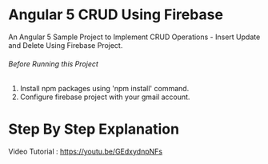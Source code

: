 # Angular 5 CRUD Using Firebase
An Angular 5 Sample Project to Implement CRUD Operations - Insert Update and Delete Using Firebase Project.

###### Before Running this Project
 1. Install npm packages using 'npm install' command.
 2. Configure firebase project with your gmail account.
 
 
 # Step By Step Explanation
 
 Video Tutorial : https://youtu.be/GEdxydnpNFs
 <!--- 
 <a href="http://www.youtube.com/watch?feature=player_embedded&v=GEdxydnpNFs
" target="_blank"><img src="http://img.youtube.com/vi/GEdxydnpNFs/0.jpg" 
alt="Video Tutorial for Angular 5 CRUD Using Firebase" width="240" height="180" border="10" /></a>

--->
